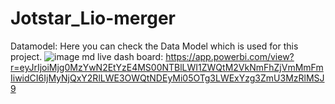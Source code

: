 # Jotstar_Lio-merger
Datamodel:
Here you can check the Data Model which is used for this project.
![image](https://github.com/user-attachments/assets/de3334f1-fbd2-4b61-99c6-a8d3e0461c6d)
md live dash board: https://app.powerbi.com/view?r=eyJrIjoiMjg0MzYwN2EtYzE4MS00NTBlLWI1ZWQtM2VkNmFhZjVmMmFmIiwidCI6IjMyNjQxY2RlLWE3OWQtNDEyMi05OTg3LWExYzg3ZmU3MzRlMSJ9

